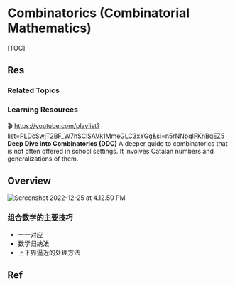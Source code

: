 # Combinatorics (Combinatorial Mathematics)

[TOC]



## Res
### Related Topics


### Learning Resources
🎬 https://youtube.com/playlist?list=PLDcSwjT2BF_W7hSCiSAVk1MmeGLC3xYGg&si=n5rNNpqIFKnBqEZ5
**Deep Dive into Combinatorics (DDC)**
A deeper guide to combinatorics that is not often offered in school settings. It involves Catalan numbers and generalizations of them.



## Overview
![Screenshot 2022-12-25 at 4.12.50 PM](../../../../../Assets/Pics/Screenshot%202022-12-25%20at%204.12.50%20PM.png)



### 组合数学的主要技巧
- 一一对应
- 数学归纳法
- 上下界逼近的处理方法 



## Ref
